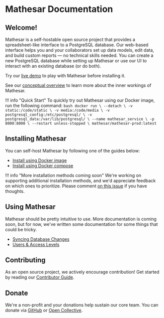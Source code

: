 # Mathesar Documentation

## Welcome!

Mathesar is a self-hostable open source project that provides a spreadsheet-like interface to a PostgreSQL database. Our web-based interface helps you and your collaborators set up data models, edit data, and build custom reports &mdash; no technical skills needed. You can create a new PostgreSQL database while setting up Mathesar or use our UI to interact with an existing database (or do both).

Try our [live demo](https://demo.mathesar.org/) to play with Mathesar before installing it.

See our [conceptual overview](./concepts.md) to learn more about the inner workings of Mathesar.

!!! info "Quick Start"
    To quickly try out Mathesar using our Docker image, run the following command:
    ```bash
    docker run \
      --detach \
      -v static:/code/static \
      -v media:/code/media \
      -v postgresql_config:/etc/postgresql/ \
      -v postgresql_data:/var/lib/postgresql/ \
      --name mathesar_service \
      -p 8000:8000 \
      --restart unless-stopped \
      mathesar/mathesar-prod:latest
    ```

## Installing Mathesar

You can self-host Mathesar by following one of the guides below:

- [Install using Docker image](installation/docker/index.md)
- [Install using Docker compose](installation/docker-compose/index.md)

!!! info "More installation methods coming soon"
    We're working on supporting additional installation methods, and we'd appreciate feedback on which ones to prioritize. Please comment [on this issue](https://github.com/centerofci/mathesar/issues/2509) if you have thoughts.

## Using Mathesar

Mathesar should be pretty intuitive to use. More documentation is coming soon, but for now, we've written some documentation for some things that could be tricky.

- [Syncing Database Changes](./user-guide/syncing-db.md)
- [Users & Access Levels](./user-guide/users.md)

## Contributing

As an open source project, we actively encourage contribution! Get started by reading our [Contributor Guide](https://github.com/centerofci/mathesar/blob/develop/CONTRIBUTING.md).

## Donate

We're a non-profit and your donations help sustain our core team. You can donate via [GitHub](https://github.com/sponsors/centerofci) or [Open Collective](https://opencollective.com/mathesar).
